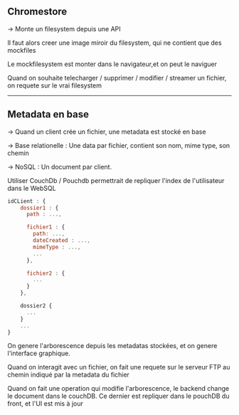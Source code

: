 ## Chromestore 
-> Monte un filesystem depuis une API

Il faut alors creer une image miroir du filesystem, qui ne contient que des mockfiles

Le mockfilesystem est monter dans le navigateur,et on peut le naviguer

Quand on souhaite telecharger / supprimer / modifier / streamer un fichier, on requete sur le vrai filesystem

---

## Metadata en base 
-> Quand un client crée un fichier, une metadata est stocké en base

-> Base relationelle : Une data par fichier, contient son nom, mime type, son chemin

-> NoSQL : Un document par client.

 Utiliser CouchDb / Pouchdb permettrait de repliquer l'index de l'utilisateur dans le WebSQL


```javascript
idCLient : {
  	dossier1 : {
      path : ...,

      fichier1 : {
        path: ...,
        dateCreated : ...,
        mimeType : ...,
        ...       
      },

      fichier2 : {
        ...
      }
    },

    dossier2 {
      ...
    }
    ...
}
```

On genere l'arborescence depuis les metadatas stockées, et on genere l'interface graphique.

Quand on interagit avec un fichier, on fait une requete sur le serveur FTP au chemin indiqué par la metadata du fichier

Quand on fait une operation qui modifie l'arborescence, le backend change le document dans le couchDB. Ce dernier est repliquer dans le pouchDB du front, et l'UI est mis à jour 
